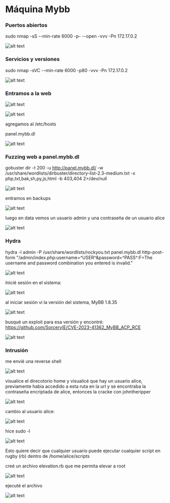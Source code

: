 # Máquina Mybb

### Puertos abiertos

sudo nmap -sS --min-rate 6000 -p- --open -vvv -Pn 172.17.0.2

![alt text](image.png)

### Servicios y versiones

sudo nmap -sVC --min-rate 6000 -p80 -vvv -Pn 172.17.0.2

![alt text](image-1.png)

### Entramos a la web

![alt text](image-2.png)

![alt text](image-3.png)

agregamos al /etc/hosts

panel.mybb.dl

![alt text](image-4.png)

### Fuzzing web a panel.mybb.dl

gobuster dir -t 200 -u http://panel.mybb.dl/ -w /usr/share/wordlists/dirbuster/directory-list-2.3-medium.txt -x php,txt,bak,sh,py,js,html -b 403,404 2>/dev/null


![alt text](image-5.png)

entramos en backups

![alt text](image-6.png)

luego en data vemos un usuario admin y una contraseña de un usuario alice

![alt text](image-7.png)

### Hydra

hydra -l admin -P /usr/share/wordlists/rockyou.txt panel.mybb.dl http-post-form "/admin/index.php:username=^USER^&password=^PASS^:F=The username and password combination you entered is invalid." 

![alt text](image-8.png)

Inicié sesión en el sistema:

![alt text](image-9.png)

al iniciar sesión vi la versión del sistema, MyBB 1.8.35

![alt text](image-10.png)

busqué un exploit para esa versión y encontré: https://github.com/SorceryIE/CVE-2023-41362_MyBB_ACP_RCE

![alt text](image-11.png)

### Intrusión

me envié una reverse shell

![alt text](image-12.png)

visualice el direcotorio home y visualicé que hay un usuario alice, previamente habia accedido a esta ruta en la url y se encontraba la contraseña encriptada de alice, entonces la cracke con johntheripper

![alt text](image-13.png)

cambio al usuario alice:

![alt text](image-14.png)

hice sudo -l

![alt text](image-15.png)

Esto quiere decir que cualquier usuario puede ejecutar cualquier script en rugby (rb) dentro de /home/alice/scripts

creé un archivo elevation.rb que me permita elevar a root

![alt text](image-16.png)

ejecuté el archivo

![alt text](image-17.png)



